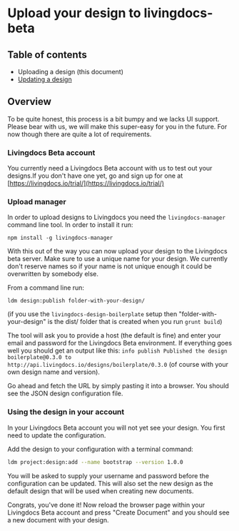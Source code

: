 # Upload your design to livingdocs-beta

## Table of contents

- Uploading a design (this document)
- [Updating a design](./update_design.md)

## Overview

To be quite honest, this process is a bit bumpy and we lacks UI support. Please bear with us, we will make this super-easy for you in the future. For now though there are quite a lot of requirements.

### Livingdocs Beta account

 You currently need a Livingdocs Beta account with us to test out your designs.If you don't have one yet, go and sign up for one at [https://livingdocs.io/trial/](https://livingdocs.io/trial/)

### Upload manager

 In order to upload designs to Livingdocs you need the `livingdocs-manager` command line tool. In order to install it run:
 ```
 npm install -g livingdocs-manager
 ```

 With this out of the way you can now upload your design to the Livingdocs beta server. Make sure to use a unique name for your design. We currently don't reserve names so if your name is not unique enough it could be overwritten by somebody else.

 From a command line run:
 ```
 ldm design:publish folder-with-your-design/
 ```
 (if you use the `livingdocs-design-boilerplate` setup then "folder-with-your-design" is the dist/ folder that is created when you run `grunt build`)

The tool will ask you to provide a host (the default is fine) and enter your email and password for the Livingdocs Beta environment. If everything goes well you should get an output like this: `info publish Published the design boilerplate@0.3.0 to http://api.livingdocs.io/designs/boilerplate/0.3.0` (of course with your own design name and version).

Go ahead and fetch the URL by simply pasting it into a browser. You should see the JSON design configuration file.

### Using the design in your account

In your Livingdocs Beta account you will not yet see your design. You first need to update the configuration. 

Add the design to your configuration with a terminal command:

```bash
ldm project:design:add --name bootstrap --version 1.0.0
```

You will be asked to supply your username and password before the configuration can be updated. This will also set the new design as the default design that will be used when creating new documents.

Congrats, you've done it! Now reload the browser page within your Livingdocs Beta account and press "Create Document" and you should see a new document with your design.

